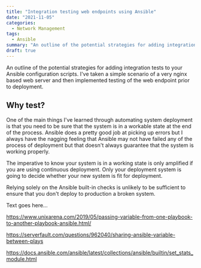 ```yaml
---
title: "Integration testing web endpoints using Ansible"
date: "2021-11-05"
categories:
  - Network Management
tags:
  - Ansible
summary: "An outline of the potential strategies for adding integration tests to your Ansible configuration scripts."
draft: true
---
```


An outline of the potential strategies for adding integration tests to your Ansible configuration scripts. I've taken a simple scenario of a very nginx based 
web server and then implemented testing of the web endpoint prior to deployment.

## Why test?

One of the main things I've learned through automating system deployment is that you need to be sure that the system is in a workable state at the end of the process. Ansible does a pretty good job at picking up errors but I always have the nagging feeling that Ansible may not have failed any of the process of deployment but that doesn't always guarantee that the system is working properly.

The imperative to know your system is in a working state is only amplified if you are using continuous deployment. Only your deployment system is going to decide whether your new system is fit for deployment.

Relying solely on the Ansible built-in checks is unlikely to be sufficient to ensure that you don't deploy to production a broken system.

Text goes here...

https://www.unixarena.com/2019/05/passing-variable-from-one-playbook-to-another-playbook-ansible.html/

https://serverfault.com/questions/962040/sharing-ansible-variable-between-plays

https://docs.ansible.com/ansible/latest/collections/ansible/builtin/set_stats_module.html
